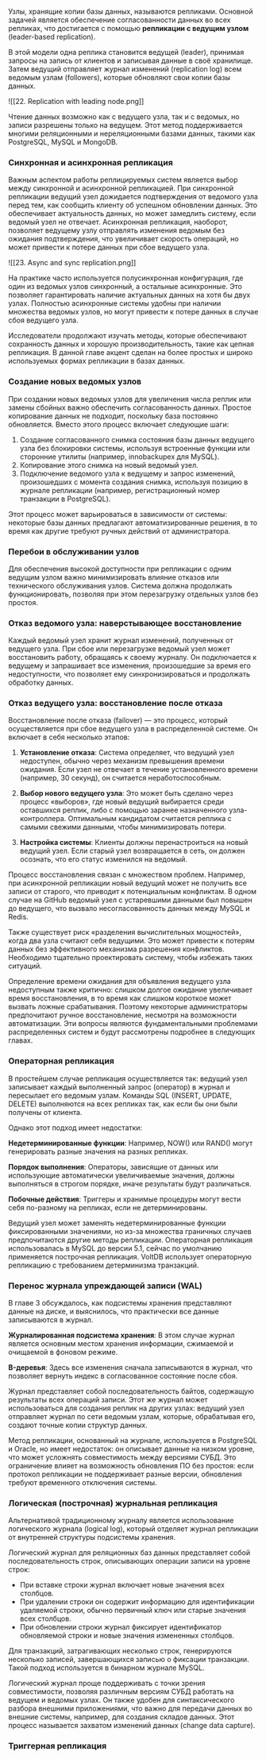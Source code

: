 Узлы, хранящие копии базы данных, называются репликами. Основной задачей является обеспечение согласованности данных во всех репликах, что достигается с помощью **репликации с ведущим узлом** (leader-based replication).

В этой модели одна реплика становится ведущей (leader), принимая запросы на запись от клиентов и записывая данные в своё хранилище. Затем ведущий отправляет журнал изменений (replication log) всем ведомым узлам (followers), которые обновляют свои копии базы данных.

![[22. Replication with leading node.png]]

Чтение данных возможно как с ведущего узла, так и с ведомых, но записи разрешены только на ведущем. Этот метод поддерживается многими реляционными и нереляционными базами данных, такими как PostgreSQL, MySQL и MongoDB.

### Синхронная и асинхронная репликация

Важным аспектом работы реплицируемых систем является выбор между синхронной и асинхронной репликацией. При синхронной репликации ведущий узел дожидается подтверждения от ведомого узла перед тем, как сообщить клиенту об успешном обновлении данных. Это обеспечивает актуальность данных, но может замедлить систему, если ведомый узел не отвечает. Асинхронная репликация, наоборот, позволяет ведущему узлу отправлять изменения ведомым без ожидания подтверждения, что увеличивает скорость операций, но может привести к потере данных при сбое ведущего узла.

![[23. Async and sync replication.png]]

На практике часто используется полусинхронная конфигурация, где один из ведомых узлов синхронный, а остальные асинхронные. Это позволяет гарантировать наличие актуальных данных на хотя бы двух узлах. Полностью асинхронные системы удобны при наличии множества ведомых узлов, но могут привести к потере данных в случае сбоя ведущего узла.

Исследователи продолжают изучать методы, которые обеспечивают сохранность данных и хорошую производительность, такие как цепная репликация. В данной главе акцент сделан на более простых и широко используемых формах репликации в базах данных.

### Создание новых ведомых узлов

При создании новых ведомых узлов для увеличения числа реплик или замены сбойных важно обеспечить согласованность данных. Простое копирование данных не подходит, поскольку база постоянно обновляется. Вместо этого процесс включает следующие шаги:

1. Создание согласованного снимка состояния базы данных ведущего узла без блокировки системы, используя встроенные функции или сторонние утилиты (например, innobackupex для MySQL).
2. Копирование этого снимка на новый ведомый узел.
3. Подключение ведомого узла к ведущему и запрос изменений, произошедших с момента создания снимка, используя позицию в журнале репликации (например, регистрационный номер транзакции в PostgreSQL).

Этот процесс может варьироваться в зависимости от системы: некоторые базы данных предлагают автоматизированные решения, в то время как другие требуют ручных действий от администратора.
### Перебои в обслуживании узлов

Для обеспечения высокой доступности при репликации с одним ведущим узлом важно минимизировать влияние отказов или технического обслуживания узлов. Система должна продолжать функционировать, позволяя при этом перезагрузку отдельных узлов без простоя.

### Отказ ведомого узла: наверстывающее восстановление

Каждый ведомый узел хранит журнал изменений, полученных от ведущего узла. При сбое или перезагрузке ведомый узел может восстановить работу, обращаясь к своему журналу. Он подключается к ведущему и запрашивает все изменения, произошедшие за время его недоступности, что позволяет ему синхронизироваться и продолжать обработку данных.

### Отказ ведущего узла: восстановление после отказа

Восстановление после отказа (failover) — это процесс, который осуществляется при сбое ведущего узла в распределенной системе. Он включает в себя несколько этапов:

1. **Установление отказа**: Система определяет, что ведущий узел недоступен, обычно через механизм превышения времени ожидания. Если узел не отвечает в течение установленного времени (например, 30 секунд), он считается неработоспособным.
    
2. **Выбор нового ведущего узла**: Это может быть сделано через процесс «выборов», где новый ведущий выбирается среди оставшихся реплик, либо с помощью заранее назначенного узла-контроллера. Оптимальным кандидатом считается реплика с самыми свежими данными, чтобы минимизировать потери.
    
3. **Настройка системы**: Клиенты должны перенастроиться на новый ведущий узел. Если старый узел возвращается в сеть, он должен осознать, что его статус изменился на ведомый.
    

Процесс восстановления связан с множеством проблем. Например, при асинхронной репликации новый ведущий может не получить все записи от старого, что приводит к потенциальным конфликтам. В одном случае на GitHub ведомый узел с устаревшими данными был повышен до ведущего, что вызвало несогласованность данных между MySQL и Redis.

Также существует риск «разделения вычислительных мощностей», когда два узла считают себя ведущими. Это может привести к потерям данных без эффективного механизма разрешения конфликтов. Необходимо тщательно проектировать систему, чтобы избежать таких ситуаций.

Определение времени ожидания для объявления ведущего узла недоступным также критично: слишком долгое ожидание увеличивает время восстановления, в то время как слишком короткое может вызвать ложные срабатывания. Поэтому некоторые администраторы предпочитают ручное восстановление, несмотря на возможности автоматизации. Эти вопросы являются фундаментальными проблемами распределенных систем и будут рассмотрены подробнее в следующих главах.

### Операторная репликация

В простейшем случае репликация осуществляется так: ведущий узел записывает каждый выполненный запрос (оператор) в журнал и пересылает его ведомым узлам. Команды SQL (INSERT, UPDATE, DELETE) выполняются на всех репликах так, как если бы они были получены от клиента.

Однако этот подход имеет недостатки:

**Недетерминированные функции**: Например, NOW() или RAND() могут генерировать разные значения на разных репликах.

**Порядок выполнения**: Операторы, зависящие от данных или использующие автоматически увеличиваемые значения, должны выполняться в строгом порядке, иначе результаты будут различаться.

 **Побочные действия**: Триггеры и хранимые процедуры могут вести себя по-разному на репликах, если не детерминированы.

Ведущий узел может заменять недетерминированные функции фиксированными значениями, но из-за множества граничных случаев предпочитаются другие методы репликации. Операторная репликация использовалась в MySQL до версии 5.1, сейчас по умолчанию применяется построчная репликация. VoltDB использует операторную репликацию с требованием детерминизма транзакций.

### Перенос журнала упреждающей записи (WAL)

В главе 3 обсуждалось, как подсистемы хранения представляют данные на диске, и выяснилось, что практически все данные записываются в журнал.

**Журналированная подсистема хранения**: В этом случае журнал является основным местом хранения информации, сжимаемой и очищаемой в фоновом режиме.

**B-деревья**: Здесь все изменения сначала записываются в журнал, что позволяет вернуть индекс в согласованное состояние после сбоя.

Журнал представляет собой последовательность байтов, содержащую результаты всех операций записи. Этот же журнал может использоваться для создания реплик на других узлах: ведущий узел отправляет журнал по сети ведомым узлам, которые, обрабатывая его, создают точные копии структур данных.

Метод репликации, основанный на журнале, используется в PostgreSQL и Oracle, но имеет недостаток: он описывает данные на низком уровне, что может усложнять совместимость между версиями СУБД. Это ограничение влияет на возможность обновления ПО без простоя: если протокол репликации не поддерживает разные версии, обновления требуют временного отключения системы.

### Логическая (построчная) журнальная репликация

Альтернативой традиционному журналу является использование логического журнала (logical log), который отделяет журнал репликации от внутренней структуры подсистемы хранения.

Логический журнал для реляционных баз данных представляет собой последовательность строк, описывающих операции записи на уровне строк:

* При вставке строки журнал включает новые значения всех столбцов.
* При удалении строки он содержит информацию для идентификации удаляемой строки, обычно первичный ключ или старые значения всех столбцов.
* При обновлении строки журнал фиксирует идентификатор обновляемой строки и новые значения измененных столбцов.

Для транзакций, затрагивающих несколько строк, генерируются несколько записей, завершающихся записью о фиксации транзакции. Такой подход используется в бинарном журнале MySQL.

Логический журнал проще поддерживать с точки зрения совместимости, позволяя различным версиям СУБД работать на ведущем и ведомых узлах. Он также удобен для синтаксического разбора внешними приложениями, что важно для передачи данных во внешние системы, например, для создания складов данных. Этот процесс называется захватом изменений данных (change data capture).

### Триггерная репликация

